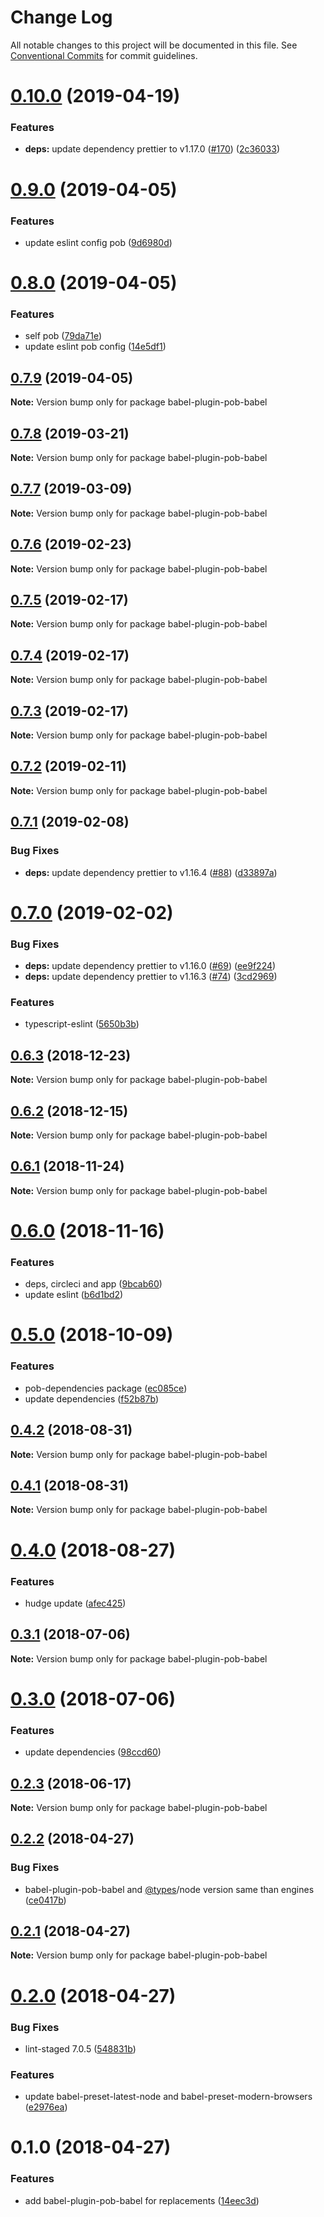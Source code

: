 # Change Log

All notable changes to this project will be documented in this file.
See [Conventional Commits](https://conventionalcommits.org) for commit guidelines.

# [0.10.0](https://github.com/christophehurpeau/pob/compare/babel-plugin-pob-babel@0.9.0...babel-plugin-pob-babel@0.10.0) (2019-04-19)


### Features

* **deps:** update dependency prettier to v1.17.0 ([#170](https://github.com/christophehurpeau/pob/issues/170)) ([2c36033](https://github.com/christophehurpeau/pob/commit/2c36033))





# [0.9.0](https://github.com/christophehurpeau/pob/compare/babel-plugin-pob-babel@0.8.0...babel-plugin-pob-babel@0.9.0) (2019-04-05)


### Features

* update eslint config pob ([9d6980d](https://github.com/christophehurpeau/pob/commit/9d6980d))





# [0.8.0](https://github.com/christophehurpeau/pob/compare/babel-plugin-pob-babel@0.7.9...babel-plugin-pob-babel@0.8.0) (2019-04-05)


### Features

* self pob ([79da71e](https://github.com/christophehurpeau/pob/commit/79da71e))
* update eslint pob config ([14e5df1](https://github.com/christophehurpeau/pob/commit/14e5df1))





## [0.7.9](https://github.com/christophehurpeau/pob/compare/babel-plugin-pob-babel@0.7.8...babel-plugin-pob-babel@0.7.9) (2019-04-05)

**Note:** Version bump only for package babel-plugin-pob-babel





## [0.7.8](https://github.com/christophehurpeau/pob/compare/babel-plugin-pob-babel@0.7.7...babel-plugin-pob-babel@0.7.8) (2019-03-21)

**Note:** Version bump only for package babel-plugin-pob-babel





## [0.7.7](https://github.com/christophehurpeau/pob/compare/babel-plugin-pob-babel@0.7.6...babel-plugin-pob-babel@0.7.7) (2019-03-09)

**Note:** Version bump only for package babel-plugin-pob-babel





## [0.7.6](https://github.com/christophehurpeau/pob/compare/babel-plugin-pob-babel@0.7.5...babel-plugin-pob-babel@0.7.6) (2019-02-23)

**Note:** Version bump only for package babel-plugin-pob-babel





## [0.7.5](https://github.com/christophehurpeau/pob/compare/babel-plugin-pob-babel@0.7.4...babel-plugin-pob-babel@0.7.5) (2019-02-17)

**Note:** Version bump only for package babel-plugin-pob-babel





## [0.7.4](https://github.com/christophehurpeau/pob/compare/babel-plugin-pob-babel@0.7.3...babel-plugin-pob-babel@0.7.4) (2019-02-17)

**Note:** Version bump only for package babel-plugin-pob-babel





## [0.7.3](https://github.com/christophehurpeau/pob/compare/babel-plugin-pob-babel@0.7.2...babel-plugin-pob-babel@0.7.3) (2019-02-17)

**Note:** Version bump only for package babel-plugin-pob-babel





## [0.7.2](https://github.com/christophehurpeau/pob/compare/babel-plugin-pob-babel@0.7.1...babel-plugin-pob-babel@0.7.2) (2019-02-11)

**Note:** Version bump only for package babel-plugin-pob-babel





## [0.7.1](https://github.com/christophehurpeau/pob/compare/babel-plugin-pob-babel@0.7.0...babel-plugin-pob-babel@0.7.1) (2019-02-08)


### Bug Fixes

* **deps:** update dependency prettier to v1.16.4 ([#88](https://github.com/christophehurpeau/pob/issues/88)) ([d33897a](https://github.com/christophehurpeau/pob/commit/d33897a))





# [0.7.0](https://github.com/christophehurpeau/pob/compare/babel-plugin-pob-babel@0.6.3...babel-plugin-pob-babel@0.7.0) (2019-02-02)


### Bug Fixes

* **deps:** update dependency prettier to v1.16.0 ([#69](https://github.com/christophehurpeau/pob/issues/69)) ([ee9f224](https://github.com/christophehurpeau/pob/commit/ee9f224))
* **deps:** update dependency prettier to v1.16.3 ([#74](https://github.com/christophehurpeau/pob/issues/74)) ([3cd2969](https://github.com/christophehurpeau/pob/commit/3cd2969))


### Features

* typescript-eslint ([5650b3b](https://github.com/christophehurpeau/pob/commit/5650b3b))





## [0.6.3](https://github.com/christophehurpeau/pob/compare/babel-plugin-pob-babel@0.6.2...babel-plugin-pob-babel@0.6.3) (2018-12-23)

**Note:** Version bump only for package babel-plugin-pob-babel





## [0.6.2](https://github.com/christophehurpeau/pob/compare/babel-plugin-pob-babel@0.6.1...babel-plugin-pob-babel@0.6.2) (2018-12-15)

**Note:** Version bump only for package babel-plugin-pob-babel





## [0.6.1](https://github.com/christophehurpeau/pob/compare/babel-plugin-pob-babel@0.6.0...babel-plugin-pob-babel@0.6.1) (2018-11-24)

**Note:** Version bump only for package babel-plugin-pob-babel





# [0.6.0](https://github.com/christophehurpeau/pob/compare/babel-plugin-pob-babel@0.5.0...babel-plugin-pob-babel@0.6.0) (2018-11-16)


### Features

* deps, circleci and app ([9bcab60](https://github.com/christophehurpeau/pob/commit/9bcab60))
* update eslint ([b6d1bd2](https://github.com/christophehurpeau/pob/commit/b6d1bd2))





# [0.5.0](https://github.com/christophehurpeau/pob/compare/babel-plugin-pob-babel@0.4.2...babel-plugin-pob-babel@0.5.0) (2018-10-09)


### Features

* pob-dependencies package ([ec085ce](https://github.com/christophehurpeau/pob/commit/ec085ce))
* update dependencies ([f52b87b](https://github.com/christophehurpeau/pob/commit/f52b87b))





<a name="0.4.2"></a>
## [0.4.2](https://github.com/christophehurpeau/pob/compare/babel-plugin-pob-babel@0.4.1...babel-plugin-pob-babel@0.4.2) (2018-08-31)

**Note:** Version bump only for package babel-plugin-pob-babel





<a name="0.4.1"></a>
## [0.4.1](https://github.com/christophehurpeau/pob/compare/babel-plugin-pob-babel@0.4.0...babel-plugin-pob-babel@0.4.1) (2018-08-31)

**Note:** Version bump only for package babel-plugin-pob-babel





<a name="0.4.0"></a>
# [0.4.0](https://github.com/christophehurpeau/pob/compare/babel-plugin-pob-babel@0.3.1...babel-plugin-pob-babel@0.4.0) (2018-08-27)


### Features

* hudge update ([afec425](https://github.com/christophehurpeau/pob/commit/afec425))





<a name="0.3.1"></a>
## [0.3.1](https://github.com/christophehurpeau/pob/compare/babel-plugin-pob-babel@0.3.0...babel-plugin-pob-babel@0.3.1) (2018-07-06)

**Note:** Version bump only for package babel-plugin-pob-babel





<a name="0.3.0"></a>
# [0.3.0](https://github.com/christophehurpeau/pob/compare/babel-plugin-pob-babel@0.2.3...babel-plugin-pob-babel@0.3.0) (2018-07-06)


### Features

* update dependencies ([98ccd60](https://github.com/christophehurpeau/pob/commit/98ccd60))





<a name="0.2.3"></a>
## [0.2.3](https://github.com/christophehurpeau/pob/compare/babel-plugin-pob-babel@0.2.2...babel-plugin-pob-babel@0.2.3) (2018-06-17)

**Note:** Version bump only for package babel-plugin-pob-babel





<a name="0.2.2"></a>
## [0.2.2](https://github.com/christophehurpeau/pob/compare/babel-plugin-pob-babel@0.2.1...babel-plugin-pob-babel@0.2.2) (2018-04-27)


### Bug Fixes

* babel-plugin-pob-babel and [@types](https://github.com/types)/node version same than engines ([ce0417b](https://github.com/christophehurpeau/pob/commit/ce0417b))





<a name="0.2.1"></a>
## [0.2.1](https://github.com/christophehurpeau/pob/compare/babel-plugin-pob-babel@0.2.0...babel-plugin-pob-babel@0.2.1) (2018-04-27)

**Note:** Version bump only for package babel-plugin-pob-babel





<a name="0.2.0"></a>
# [0.2.0](https://github.com/christophehurpeau/pob/compare/babel-plugin-pob-babel@0.1.0...babel-plugin-pob-babel@0.2.0) (2018-04-27)


### Bug Fixes

* lint-staged 7.0.5 ([548831b](https://github.com/christophehurpeau/pob/commit/548831b))


### Features

* update babel-preset-latest-node and babel-preset-modern-browsers ([e2976ea](https://github.com/christophehurpeau/pob/commit/e2976ea))





<a name="0.1.0"></a>
# 0.1.0 (2018-04-27)


### Features

* add babel-plugin-pob-babel for replacements ([14eec3d](https://github.com/christophehurpeau/pob/commit/14eec3d))
